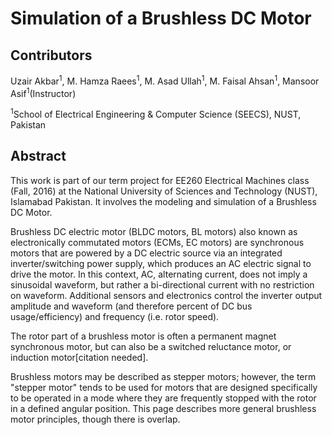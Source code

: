 # Simulation of a Brushless DC Motor

## Contributors
Uzair Akbar<sup>1</sup>, M. Hamza Raees<sup>1</sup>, M. Asad Ullah<sup>1</sup>, M. Faisal Ahsan<sup>1</sup>, Mansoor Asif<sup>1</sup>(Instructor)

<sup>1</sup>School of Electrical Engineering & Computer Science (SEECS), NUST, Pakistan

## Abstract
This work is part of our term project for EE260 Electrical Machines class (Fall, 2016) at the National University of Sciences and Technology (NUST), Islamabad Pakistan. It involves the modeling and simulation of a Brushless DC Motor.

Brushless DC electric motor (BLDC motors, BL motors) also known as electronically commutated motors (ECMs, EC motors) are synchronous motors that are powered by a DC electric source via an integrated inverter/switching power supply, which produces an AC electric signal to drive the motor. In this context, AC, alternating current, does not imply a sinusoidal waveform, but rather a bi-directional current with no restriction on waveform. Additional sensors and electronics control the inverter output amplitude and waveform (and therefore percent of DC bus usage/efficiency) and frequency (i.e. rotor speed).

The rotor part of a brushless motor is often a permanent magnet synchronous motor, but can also be a switched reluctance motor, or induction motor[citation needed].

Brushless motors may be described as stepper motors; however, the term "stepper motor" tends to be used for motors that are designed specifically to be operated in a mode where they are frequently stopped with the rotor in a defined angular position. This page describes more general brushless motor principles, though there is overlap.

